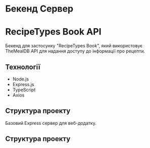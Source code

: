 # Бекенд Сервер
# RecipeTypes Book API

Бекенд для застосунку "RecipeTypes Book", який використовує TheMealDB API для надання доступу до інформації про рецепти.

## Технології

- Node.js
- Express.js
- TypeScript
- Axios

## Структура проекту
Базовий Express сервер для веб-додатку.

## Структура проекту
